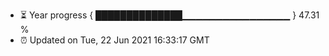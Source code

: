 - ⏳ Year progress { ██████████████▁▁▁▁▁▁▁▁▁▁▁▁▁▁▁▁ } 47.31 %
- ⏰ Updated on Tue, 22 Jun 2021 16:33:17 GMT

